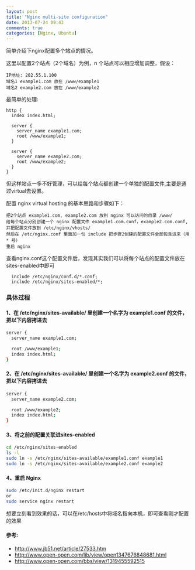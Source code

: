 ```yaml
---
layout: post
title: "Nginx multi-site configuration"
date: 2013-07-24 09:43
comments: true
categories: [Nginx, Ubuntu]
---
```


简单介绍下nginx配置多个站点的情况。

这里以配置2个站点（2个域名）为例，n 个站点可以相应增加调整，假设：
```
IP地址: 202.55.1.100
域名1 example1.com 放在 /www/example1
域名2 example2.com 放在 /www/example2
```
<!-- more -->
最简单的处理:
```
http {
  index index.html;
 
  server {
    server_name example1.com;
    root /www/example1;
  }
 
  server {
    server_name example2.com;
    root /www/example2;
  }
}
```

但这样站点一多不好管理，可以给每个站点都创建一个单独的配置文件,主要是通过virtual去设置。

配置 nginx virtual hosting 的基本思路和步骤如下：
```
把2个站点 example1.com, example2.com 放到 nginx 可以访问的目录 /www/
给每个站点分别创建一个 nginx 配置文件 example1.com.conf，example2.com.conf, 并把配置文件放到 /etc/nginx/vhosts/
然后在 /etc/nginx.conf 里面加一句 include 把步骤2创建的配置文件全部包含进来（用 * 号）
重启 nginx
```

查看nginx.conf这个配置文件后，发现其实我们可以将每个站点的配置文件放在sites-enabled中即可
```
  include /etc/nginx/conf.d/*.conf;
  include /etc/nginx/sites-enabled/*;
```
### 具体过程
#### 1、在 /etc/nginx/sites-available/ 里创建一个名字为 example1.conf 的文件，把以下内容拷进去
```sh example1.conf
server {
  server_name example1.com;

  root /www/example1;
  index index.html;
}
```

#### 2、在 /etc/nginx/sites-available/ 里创建一个名字为 example2.conf 的文件，把以下内容拷进去
```sh example2.conf
server {
  server_name example2.com;

  root /www/example2;
  index index.html;
}
```

#### 3、将之前的配置关联进sites-enabled
```sh
cd /etc/nginx/sites-enabled
ls -l
sudo ln -s /etc/nginx/sites-available/example1.conf example1
sudo ln -s /etc/nginx/sites-available/example2.conf example2
```

#### 4、重启 Nginx
```sh
sudo /etc/init.d/nginx restart
or
sudo service nginx restart
```
想要立刻看到效果的话，可以在/etc/hosts中将域名指向本机，即可查看刚才配置的效果

#### 参考:
* http://www.jb51.net/article/27533.htm
* http://www.open-open.com/lib/view/open1347676848681.html
* http://www.open-open.com/bbs/view/1319455592515

